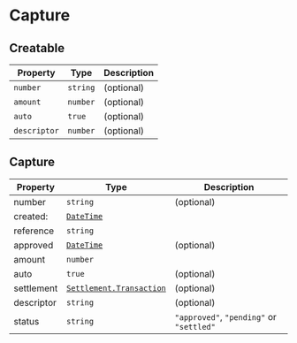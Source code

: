 # Capture
## Creatable

| Property     | Type     | Description |
|--------------|----------|-------------|
| `number`     | `string` | (optional)  |
| `amount`     | `number` | (optional)  |
| `auto`       | `true`   | (optional)  |
| `descriptor` | `number` | (optional)  |

## Capture

| Property   | Type                                                            | Description                              |
|------------|-----------------------------------------------------------------|------------------------------------------|
| number     | `string`                                                        | (optional)                               |
| created:   | [`DateTime`](./other.html#datetime)                             |                                          |
| reference  | `string`                                                        |                                          |
| approved   | [`DateTime`](./other.html#datetime)                             | (optional)                               |
| amount     | `number`                                                        |                                          |
| auto       | `true`                                                          | (optional)                               |
| settlement | [`Settlement.Transaction`](./other.html#settlement-transaction) | (optional)                               |
| descriptor | `string`                                                        | (optional)                               |
| status     | `string`                                                        | `"approved"`, `"pending"` or `"settled"` |
